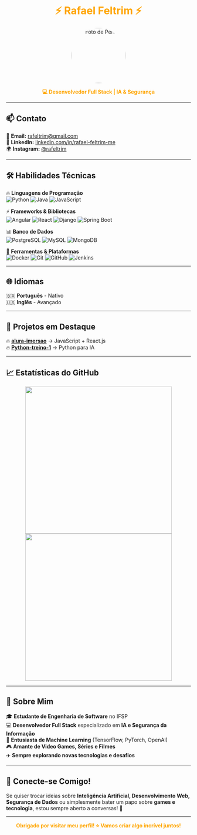 <h1 align="center">
  <span style="color:#FFA500;">⚡ Rafael Feltrim ⚡</span>
</h1>

<p align="center">
  <img src="https://github.com/RaFeltrim.png" width="150" height="150" style="border-radius:50%;" alt="Foto de Perfil">
</p>

<p align="center">
  <b><span style="color:#FFA500;">💻 Desenvolvedor Full Stack | IA & Segurança </span></b>
</p>

---

## 📫 **Contato**  

📧 **Email:** [rafeltrim@gmail.com](mailto:rafeltrim@gmail.com)  
🔗 **LinkedIn:** [linkedin.com/in/rafael-feltrim-me](https://www.linkedin.com/in/rafael-feltrim-me/)  
🌍 **Instagram:** [@rafeltrim](https://www.instagram.com/rafeltrim/)  

---

## 🛠 **Habilidades Técnicas**  

🔥 **Linguagens de Programação**  
![Python](https://img.shields.io/badge/-Python-000000?style=flat&logo=python&logoColor=FFA500)
![Java](https://img.shields.io/badge/-Java-000000?style=flat&logo=java&logoColor=FFA500)
![JavaScript](https://img.shields.io/badge/-JavaScript-000000?style=flat&logo=javascript&logoColor=FFA500)

⚡ **Frameworks & Bibliotecas**  
![Angular](https://img.shields.io/badge/-Angular-000000?style=flat&logo=angular&logoColor=FFA500)
![React](https://img.shields.io/badge/-React-000000?style=flat&logo=react&logoColor=FFA500)
![Django](https://img.shields.io/badge/-Django-000000?style=flat&logo=django&logoColor=FFA500)
![Spring Boot](https://img.shields.io/badge/-Spring%20Boot-000000?style=flat&logo=spring-boot&logoColor=FFA500)

📊 **Banco de Dados**  
![PostgreSQL](https://img.shields.io/badge/-PostgreSQL-000000?style=flat&logo=postgresql&logoColor=FFA500)
![MySQL](https://img.shields.io/badge/-MySQL-000000?style=flat&logo=mysql&logoColor=FFA500)
![MongoDB](https://img.shields.io/badge/-MongoDB-000000?style=flat&logo=mongodb&logoColor=FFA500)

🚀 **Ferramentas & Plataformas**  
![Docker](https://img.shields.io/badge/-Docker-000000?style=flat&logo=docker&logoColor=FFA500)
![Git](https://img.shields.io/badge/-Git-000000?style=flat&logo=git&logoColor=FFA500)
![GitHub](https://img.shields.io/badge/-GitHub-000000?style=flat&logo=github&logoColor=FFA500)
![Jenkins](https://img.shields.io/badge/-Jenkins-000000?style=flat&logo=jenkins&logoColor=FFA500)

---

## 🌐 **Idiomas**  

🇧🇷 **Português** - Nativo  
🇺🇸 **Inglês** - Avançado  

---

## 📂 **Projetos em Destaque**  

🔥 [**alura-imersao**](https://github.com/RaFeltrim/alura-imersao) → JavaScript + React.js  
🔥 [**Python-treino-1**](https://github.com/RaFeltrim/Python-treino-1) → Python para IA  

---

## 📈 **Estatísticas do GitHub**  

<p align="center">
  <img src="https://github-readme-stats.vercel.app/api?username=RaFeltrim&show_icons=true&theme=tokyonight&title_color=FF0000&icon_color=FF0000&text_color=FFFFFF&bg_color=000000" width="400">
  <img src="https://github-readme-streak-stats.herokuapp.com/?user=RaFeltrim&theme=dark&hide_border=true&fire=FF0000&ring=FF0000" width="400">
</p>

---

## 🚀 **Sobre Mim**  

🎓 **Estudante de Engenharia de Software** no IFSP  
💻 **Desenvolvedor Full Stack** especializado em **IA e Segurança da Informação**  
🧠 **Entusiasta de Machine Learning** (TensorFlow, PyTorch, OpenAI)  
🎮 **Amante de Video Games, Séries e Filmes**  
✈️ **Sempre explorando novas tecnologias e desafios**  

---

## 🎯 **Conecte-se Comigo!**  

Se quiser trocar ideias sobre **Inteligência Artificial, Desenvolvimento Web, Segurança de Dados** ou simplesmente bater um papo sobre **games e tecnologia**, estou sempre aberto a conversas! 🚀  

---

<p align="center">
  <b><span style="color:#FFA500;">Obrigado por visitar meu perfil! ⭐ Vamos criar algo incrível juntos! </span></b>
</p>
